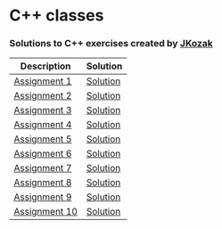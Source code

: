 # C++ classes
### Solutions to C++ exercises created by [JKozak](http://www.jkozak.pl/)
| Description  | Solution |
| --- | --- | 
|  [Assignment 1](http://jkozak.pl/pliki/cpp/zestaw1.pdf)| [Solution](https://github.com/orgonek/CPP-/blob/master/Assignment%201/main.cpp)|
|  [Assignment 2](http://jkozak.pl/pliki/cpp/zestaw1.pdf)| [Solution](https://github.com/orgonek/CPP-/blob/master/Assignment%202/main.cpp)| 
|  [Assignment 3](http://jkozak.pl/pliki/cpp/zestaw2.pdf)| [Solution](https://github.com/orgonek/CPP-/blob/master/Assignment%203/main.cpp)| 
|  [Assignment 4](http://jkozak.pl/pliki/cpp/zestaw3.pdf)| [Solution](https://github.com/orgonek/CPP-/blob/master/Assignment%204/main.cpp)| 
|  [Assignment 5](http://jkozak.pl/pliki/cpp/zestaw3.pdf)| [Solution](https://github.com/orgonek/CPP-/blob/master/Assignment%205/main.cpp)|
|  [Assignment 6]()| [Solution](https://github.com/orgonek/CPP-/blob/master/Assignment%206/main.cpp)| 
|  [Assignment 7](http://jkozak.pl/pliki/cpp/zestaw4.pdf)| [Solution](https://github.com/orgonek/CPP-/blob/master/Assignment%207/Files/main.cpp)| 
|  [Assignment 8]()| [Solution](https://github.com/orgonek/CPP-/tree/master/Assignment%208)| 
|  [Assignment 9](http://jkozak.pl/pliki/jpoig/kol_2_p1.pdf)| [Solution](https://github.com/orgonek/CPP-/blob/master/Others/Sample%20Test%201/main.cpp)| 
|  [Assignment 10](http://jkozak.pl/pliki/jpoig/kol_2_p2.pdf)| [Solution](https://github.com/orgonek/CPP-/blob/master/Others/Sample%20Test%202/main.cpp)| 


